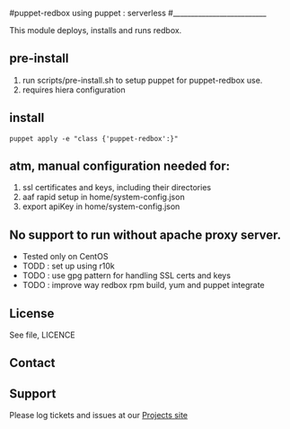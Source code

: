 #puppet-redbox using puppet : serverless
#__________________________

This module deploys, installs and runs redbox.

## pre-install
1. run scripts/pre-install.sh to setup puppet for puppet-redbox use.
2. requires hiera configuration

## install
`puppet apply -e "class {'puppet-redbox':}"`

## atm, manual configuration needed for:
1. ssl certificates and keys, including their directories
2. aaf rapid setup in home/system-config.json
3. export apiKey in home/system-config.json

## No support to run without apache proxy server.
* Tested only on CentOS
* TODD : set up using r10k
* TODO : use gpg pattern for handling SSL certs and keys
* TODO : improve way redbox rpm build, yum and puppet integrate

License
-------
See file, LICENCE

Contact
-------


Support
-------

Please log tickets and issues at our [Projects site](http://projects.example.com)
